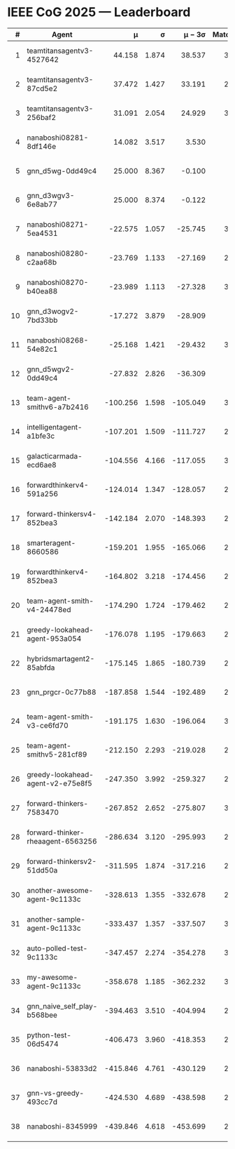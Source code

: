 # IEEE CoG 2025 — Leaderboard

| # | Agent | μ | σ | μ − 3σ | Matches | Updated |
|---:|---|---:|---:|---:|---:|---|
| 1 | teamtitansagentv3-4527642 | 44.158 | 1.874 | 38.537 | 3100 | 2025-08-29 09:24 |
| 2 | teamtitansagentv3-87cd5e2 | 37.472 | 1.427 | 33.191 | 2780 | 2025-08-29 09:24 |
| 3 | teamtitansagentv3-256baf2 | 31.091 | 2.054 | 24.929 | 3100 | 2025-08-29 09:24 |
| 4 | nanaboshi08281-8df146e | 14.082 | 3.517 | 3.530 | 70 | 2025-08-29 09:24 |
| 5 | gnn_d5wg-0dd49c4 | 25.000 | 8.367 | -0.100 | 80 | 2025-08-29 09:24 |
| 6 | gnn_d3wgv3-6e8ab77 | 25.000 | 8.374 | -0.122 | 98 | 2025-08-29 09:24 |
| 7 | nanaboshi08271-5ea4531 | -22.575 | 1.057 | -25.745 | 3500 | 2025-08-29 09:24 |
| 8 | nanaboshi08280-c2aa68b | -23.769 | 1.133 | -27.169 | 2680 | 2025-08-29 09:24 |
| 9 | nanaboshi08270-b40ea88 | -23.989 | 1.113 | -27.328 | 3260 | 2025-08-29 09:24 |
| 10 | gnn_d3wogv2-7bd33bb | -17.272 | 3.879 | -28.909 | 108 | 2025-08-29 09:24 |
| 11 | nanaboshi08268-54e82c1 | -25.168 | 1.421 | -29.432 | 3080 | 2025-08-29 09:24 |
| 12 | gnn_d5wgv2-0dd49c4 | -27.832 | 2.826 | -36.309 | 100 | 2025-08-29 09:24 |
| 13 | team-agent-smithv6-a7b2416 | -100.256 | 1.598 | -105.049 | 3380 | 2025-08-29 09:24 |
| 14 | intelligentagent-a1bfe3c | -107.201 | 1.509 | -111.727 | 2994 | 2025-08-29 09:24 |
| 15 | galacticarmada-ecd6ae8 | -104.556 | 4.166 | -117.055 | 3080 | 2025-08-29 09:24 |
| 16 | forwardthinkerv4-591a256 | -124.014 | 1.347 | -128.057 | 2735 | 2025-08-29 09:24 |
| 17 | forward-thinkersv4-852bea3 | -142.184 | 2.070 | -148.393 | 2539 | 2025-08-29 09:24 |
| 18 | smarteragent-8660586 | -159.201 | 1.955 | -165.066 | 2320 | 2025-08-29 09:24 |
| 19 | forwardthinkerv4-852bea3 | -164.802 | 3.218 | -174.456 | 2273 | 2025-08-29 09:24 |
| 20 | team-agent-smith-v4-24478ed | -174.290 | 1.724 | -179.462 | 2878 | 2025-08-29 09:24 |
| 21 | greedy-lookahead-agent-953a054 | -176.078 | 1.195 | -179.663 | 2754 | 2025-08-29 09:24 |
| 22 | hybridsmartagent2-85abfda | -175.145 | 1.865 | -180.739 | 2779 | 2025-08-29 09:24 |
| 23 | gnn_prgcr-0c77b88 | -187.858 | 1.544 | -192.489 | 2930 | 2025-08-29 09:24 |
| 24 | team-agent-smith-v3-ce6fd70 | -191.175 | 1.630 | -196.064 | 3398 | 2025-08-29 09:24 |
| 25 | team-agent-smithv5-281cf89 | -212.150 | 2.293 | -219.028 | 2980 | 2025-08-29 09:24 |
| 26 | greedy-lookahead-agent-v2-e75e8f5 | -247.350 | 3.992 | -259.327 | 2926 | 2025-08-29 09:24 |
| 27 | forward-thinkers-7583470 | -267.852 | 2.652 | -275.807 | 3020 | 2025-08-29 09:24 |
| 28 | forward-thinker-rheaagent-6563256 | -286.634 | 3.120 | -295.993 | 2764 | 2025-08-29 09:24 |
| 29 | forward-thinkersv2-51dd50a | -311.595 | 1.874 | -317.216 | 2744 | 2025-08-29 09:24 |
| 30 | another-awesome-agent-9c1133c | -328.613 | 1.355 | -332.678 | 2740 | 2025-08-29 09:24 |
| 31 | another-sample-agent-9c1133c | -333.437 | 1.357 | -337.507 | 3240 | 2025-08-29 09:24 |
| 32 | auto-polled-test-9c1133c | -347.457 | 2.274 | -354.278 | 3180 | 2025-08-29 09:24 |
| 33 | my-awesome-agent-9c1133c | -358.678 | 1.185 | -362.232 | 3140 | 2025-08-29 09:24 |
| 34 | gnn_naive_self_play-b568bee | -394.463 | 3.510 | -404.994 | 2600 | 2025-08-29 09:24 |
| 35 | python-test-06d5474 | -406.473 | 3.960 | -418.353 | 2830 | 2025-08-29 09:24 |
| 36 | nanaboshi-53833d2 | -415.846 | 4.761 | -430.129 | 2340 | 2025-08-29 09:24 |
| 37 | gnn-vs-greedy-493cc7d | -424.530 | 4.689 | -438.598 | 2100 | 2025-08-29 09:24 |
| 38 | nanaboshi-8345999 | -439.846 | 4.618 | -453.699 | 2400 | 2025-08-29 09:24 |
